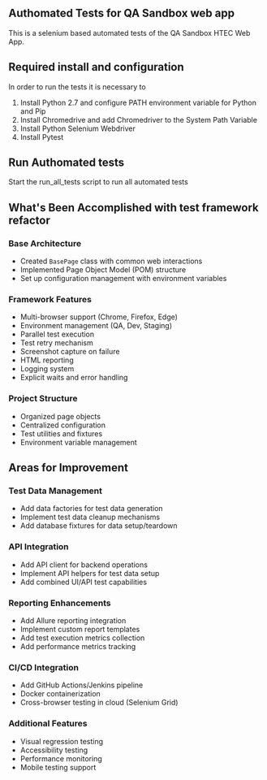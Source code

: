 ## Authomated Tests for QA Sandbox web app
This is a selenium based automated tests of the QA Sandbox HTEC Web App.

## Required install and configuration
In order to run the tests it is necessary to
1. Install Python 2.7 and configure PATH environment variable for Python and Pip
2. Install Chromedrive and add Chromedriver to the System Path Variable 
3. Install Python Selenium Webdriver
4. Install Pytest

## Run Authomated tests
Start the run_all_tests script to run all automated tests


## What's Been Accomplished with test framework refactor

### Base Architecture
- Created `BasePage` class with common web interactions
- Implemented Page Object Model (POM) structure
- Set up configuration management with environment variables

### Framework Features
- Multi-browser support (Chrome, Firefox, Edge)
- Environment management (QA, Dev, Staging)
- Parallel test execution
- Test retry mechanism
- Screenshot capture on failure
- HTML reporting
- Logging system
- Explicit waits and error handling

### Project Structure
- Organized page objects
- Centralized configuration
- Test utilities and fixtures
- Environment variable management

## Areas for Improvement

### Test Data Management
- Add data factories for test data generation
- Implement test data cleanup mechanisms
- Add database fixtures for data setup/teardown

### API Integration
- Add API client for backend operations
- Implement API helpers for test data setup
- Add combined UI/API test capabilities

### Reporting Enhancements
- Add Allure reporting integration
- Implement custom report templates
- Add test execution metrics collection
- Add performance metrics tracking

### CI/CD Integration
- Add GitHub Actions/Jenkins pipeline
- Docker containerization
- Cross-browser testing in cloud (Selenium Grid)

### Additional Features
- Visual regression testing
- Accessibility testing
- Performance monitoring
- Mobile testing support

